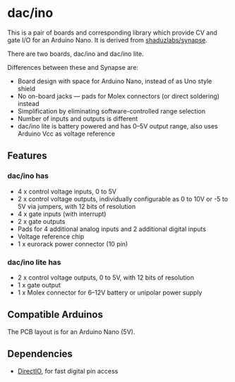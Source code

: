 # dac/ino

This is a pair of boards and corresponding library which provide CV and gate I/O for an Arduino Nano. It is derived from [shaduzlabs/synapse](https://github.com/shaduzlabs/synapse).

There are two boards, dac/ino and dac/ino lite.

Differences between these and Synapse are:

- Board design with space for Arduino Nano, instead of as Uno style shield
- No on-board jacks — pads for Molex connectors (or direct soldering) instead
- Simplification by eliminating software-controlled range selection
- Number of inputs and outputs is different
- dac/ino lite is battery powered and has 0–5V output range, also uses Arduino Vcc as voltage reference

## Features
### dac/ino has
- 4 x control voltage inputs, 0 to 5V
- 2 x control voltage outputs, individually configurable as 0 to 10V or -5 to 5V via jumpers, with 12 bits of resolution
- 4 x gate inputs (with interrupt)
- 2 x gate outputs
- Pads for 4 additional analog inputs and 2 additional digital inputs
- Voltage reference chip
- 1 x eurorack power connector (10 pin)

### dac/ino lite has
- 2 x control voltage outputs, 0 to 5V, with 12 bits of resolution
- 1 x gate output
- 1 x Molex connector for 6–12V battery or unipolar power supply

## Compatible Arduinos
The PCB layout is for an Arduino Nano (5V).

## Dependencies
- [DirectIO](https://github.com/mmarchetti/DirectIO), for fast digital pin access
